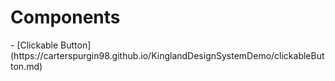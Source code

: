 <h1> Components</h1>
- [Clickable Button](https://carterspurgin98.github.io/KinglandDesignSystemDemo/clickableButton.md)
